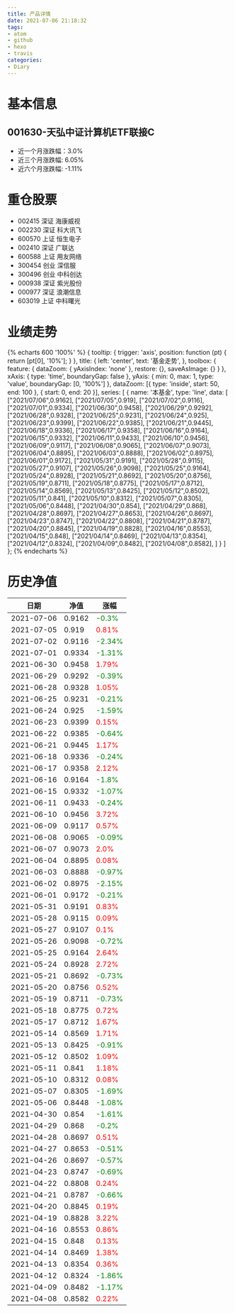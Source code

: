 ```yaml
---
title: 产品详情
date: 2021-07-06 21:18:32
tags:
- atom
- github
- hexo
- travis
categories:
- Diary
---
```


# 基本信息
## 001630-天弘中证计算机ETF联接C
- 近一个月涨跌幅：3.0%
- 近三个月涨跌幅: 6.05%
- 近六个月涨跌幅: -1.11%

# 重仓股票
- 002415 深证 海康威视
- 002230 深证 科大讯飞
- 600570 上证 恒生电子
- 002410 深证 广联达
- 600588 上证 用友网络
- 300454 创业 深信服
- 300496 创业 中科创达
- 000938 深证 紫光股份
- 000977 深证 浪潮信息
- 603019 上证 中科曙光
# 业绩走势

{% echarts 600 '100%' %}
{
  tooltip: {
        trigger: 'axis',
        position: function (pt) {
            return [pt[0], '10%'];
        }
    },
    title: {
        left: 'center',
        text: '基金走势',
    },
    toolbox: {
        feature: {
            dataZoom: {
                yAxisIndex: 'none'
            },
            restore: {},
            saveAsImage: {}
        }
    },
    xAxis: {
        type: 'time',
        boundaryGap: false
    },
    yAxis: {
        min: 0,
        max: 1,
        type: 'value',
        boundaryGap: [0, '100%']
    },
    dataZoom: [{
        type: 'inside',
        start: 50,
        end: 100
    }, {
        start: 0,
        end: 20
    }],
    series: [
        {
            name: '本基金',
            type: 'line',
            data: [
["2021/07/06",0.9162],
["2021/07/05",0.919],
["2021/07/02",0.9116],
["2021/07/01",0.9334],
["2021/06/30",0.9458],
["2021/06/29",0.9292],
["2021/06/28",0.9328],
["2021/06/25",0.9231],
["2021/06/24",0.925],
["2021/06/23",0.9399],
["2021/06/22",0.9385],
["2021/06/21",0.9445],
["2021/06/18",0.9336],
["2021/06/17",0.9358],
["2021/06/16",0.9164],
["2021/06/15",0.9332],
["2021/06/11",0.9433],
["2021/06/10",0.9456],
["2021/06/09",0.9117],
["2021/06/08",0.9065],
["2021/06/07",0.9073],
["2021/06/04",0.8895],
["2021/06/03",0.8888],
["2021/06/02",0.8975],
["2021/06/01",0.9172],
["2021/05/31",0.9191],
["2021/05/28",0.9115],
["2021/05/27",0.9107],
["2021/05/26",0.9098],
["2021/05/25",0.9164],
["2021/05/24",0.8928],
["2021/05/21",0.8692],
["2021/05/20",0.8756],
["2021/05/19",0.8711],
["2021/05/18",0.8775],
["2021/05/17",0.8712],
["2021/05/14",0.8569],
["2021/05/13",0.8425],
["2021/05/12",0.8502],
["2021/05/11",0.841],
["2021/05/10",0.8312],
["2021/05/07",0.8305],
["2021/05/06",0.8448],
["2021/04/30",0.854],
["2021/04/29",0.868],
["2021/04/28",0.8697],
["2021/04/27",0.8653],
["2021/04/26",0.8697],
["2021/04/23",0.8747],
["2021/04/22",0.8808],
["2021/04/21",0.8787],
["2021/04/20",0.8845],
["2021/04/19",0.8828],
["2021/04/16",0.8553],
["2021/04/15",0.848],
["2021/04/14",0.8469],
["2021/04/13",0.8354],
["2021/04/12",0.8324],
["2021/04/09",0.8482],
["2021/04/08",0.8582],
]
        }
    ]
};
{% endecharts %}

# 历史净值

| 日期 | 净值 | 涨幅 |
| --- | --- | --- |
|2021-07-06|0.9162|<font color=green>-0.3%</font>|
|2021-07-05|0.919|<font color=red>0.81%</font>|
|2021-07-02|0.9116|<font color=green>-2.34%</font>|
|2021-07-01|0.9334|<font color=green>-1.31%</font>|
|2021-06-30|0.9458|<font color=red>1.79%</font>|
|2021-06-29|0.9292|<font color=green>-0.39%</font>|
|2021-06-28|0.9328|<font color=red>1.05%</font>|
|2021-06-25|0.9231|<font color=green>-0.21%</font>|
|2021-06-24|0.925|<font color=green>-1.59%</font>|
|2021-06-23|0.9399|<font color=red>0.15%</font>|
|2021-06-22|0.9385|<font color=green>-0.64%</font>|
|2021-06-21|0.9445|<font color=red>1.17%</font>|
|2021-06-18|0.9336|<font color=green>-0.24%</font>|
|2021-06-17|0.9358|<font color=red>2.12%</font>|
|2021-06-16|0.9164|<font color=green>-1.8%</font>|
|2021-06-15|0.9332|<font color=green>-1.07%</font>|
|2021-06-11|0.9433|<font color=green>-0.24%</font>|
|2021-06-10|0.9456|<font color=red>3.72%</font>|
|2021-06-09|0.9117|<font color=red>0.57%</font>|
|2021-06-08|0.9065|<font color=green>-0.09%</font>|
|2021-06-07|0.9073|<font color=red>2.0%</font>|
|2021-06-04|0.8895|<font color=red>0.08%</font>|
|2021-06-03|0.8888|<font color=green>-0.97%</font>|
|2021-06-02|0.8975|<font color=green>-2.15%</font>|
|2021-06-01|0.9172|<font color=green>-0.21%</font>|
|2021-05-31|0.9191|<font color=red>0.83%</font>|
|2021-05-28|0.9115|<font color=red>0.09%</font>|
|2021-05-27|0.9107|<font color=red>0.1%</font>|
|2021-05-26|0.9098|<font color=green>-0.72%</font>|
|2021-05-25|0.9164|<font color=red>2.64%</font>|
|2021-05-24|0.8928|<font color=red>2.72%</font>|
|2021-05-21|0.8692|<font color=green>-0.73%</font>|
|2021-05-20|0.8756|<font color=red>0.52%</font>|
|2021-05-19|0.8711|<font color=green>-0.73%</font>|
|2021-05-18|0.8775|<font color=red>0.72%</font>|
|2021-05-17|0.8712|<font color=red>1.67%</font>|
|2021-05-14|0.8569|<font color=red>1.71%</font>|
|2021-05-13|0.8425|<font color=green>-0.91%</font>|
|2021-05-12|0.8502|<font color=red>1.09%</font>|
|2021-05-11|0.841|<font color=red>1.18%</font>|
|2021-05-10|0.8312|<font color=red>0.08%</font>|
|2021-05-07|0.8305|<font color=green>-1.69%</font>|
|2021-05-06|0.8448|<font color=green>-1.08%</font>|
|2021-04-30|0.854|<font color=green>-1.61%</font>|
|2021-04-29|0.868|<font color=green>-0.2%</font>|
|2021-04-28|0.8697|<font color=red>0.51%</font>|
|2021-04-27|0.8653|<font color=green>-0.51%</font>|
|2021-04-26|0.8697|<font color=green>-0.57%</font>|
|2021-04-23|0.8747|<font color=green>-0.69%</font>|
|2021-04-22|0.8808|<font color=red>0.24%</font>|
|2021-04-21|0.8787|<font color=green>-0.66%</font>|
|2021-04-20|0.8845|<font color=red>0.19%</font>|
|2021-04-19|0.8828|<font color=red>3.22%</font>|
|2021-04-16|0.8553|<font color=red>0.86%</font>|
|2021-04-15|0.848|<font color=red>0.13%</font>|
|2021-04-14|0.8469|<font color=red>1.38%</font>|
|2021-04-13|0.8354|<font color=red>0.36%</font>|
|2021-04-12|0.8324|<font color=green>-1.86%</font>|
|2021-04-09|0.8482|<font color=green>-1.17%</font>|
|2021-04-08|0.8582|<font color=red>0.22%</font>|
